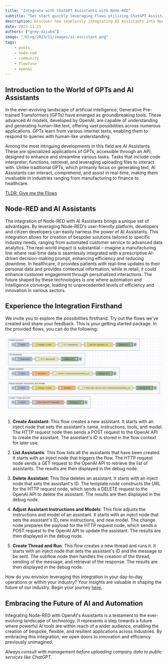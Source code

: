 ```yaml
---
title: "Integrate with ChatGPT Assistants with Node-RED"
subtitle: "Get start quickly leveraging Flows utilizing ChatGPT Assistant"
description: Discover how seamlessly integrating AI Assistants into Node-RED workflows enhances efficiency and innovation across industries.
date: 2023-11-21
authors: ["grey-dziuba"]
image: "/blog/2023/11/images/ai-assistant.png"
tags:
    - posts
    - node-red
    - community
    - flowfuse
    - openai
---
```


## Introduction to the World of GPTs and AI Assistants

In the ever-evolving landscape of artificial intelligence, Generative Pre-trained Transformers (GPTs) have emerged as groundbreaking tools. These advanced AI models, developed by OpenAI, are capable of understanding and generating human-like text, offering vast possibilities across numerous applications. GPTs learn from various internet texts, enabling them to respond to queries with human-like understanding.

Among the most intriguing developments in this field are AI Assistants. These are specialized applications of GPTs, accessible through an API, designed to enhance and streamline various tasks. Tasks that include code interpreter, functions, retrieval, and leveraging uploading files to interact with. Unlike traditional GPTs, which primarily focus on generating text, AI Assistants can interact, comprehend, and assist in real-time, making them invaluable in industries ranging from manufacturing to finance to healthcare.

<!--more-->

[TLDR: Give me the Flows](https://flows.nodered.org/flow/073548c276832e804f037f3212014e60)

## Node-RED and AI Assistants

The integration of Node-RED with AI Assistants brings a unique set of advantages. By leveraging Node-RED's user-friendly platform, developers and citizen developers can easily harness the power of AI Assistants. This integration allows for creation of bespoke solutions tailored to specific industry needs, ranging from automated customer service to advanced data analytics. The real-world impact is substantial – imagine a manufacturing line where real-time data is seamlessly integrated with a prescriptive AI-driven decision-making prompt, enhancing efficiency and reducing downtime.  In healthcare, it provides patients with real-time updates to their personal data and provides contextual information, while in retail, it could enhance customer engagement through personalized interactions. The future shaped by these technologies is one where automation and intelligence converge, leading to unprecedented levels of efficiency and innovation in various sectors.


## Experience the Integration Firsthand

We invite you to explore the possibilities firsthand. Try out the flows we've created and share your feedback. This is your getting started package. In the provided flows, you can do the following:

![OpenAI Assistant integration on Node-RED](./images/ai-flows.png)

1. **Create Assistant**: This flow creates a new assistant. It starts with an inject node that sets the assistant's name, instructions, tools, and model. The HTTP request node then sends a POST request to the OpenAI API to create the assistant. The assistant's ID is stored in the flow context for later use.

2. **List Assistants**: This flow lists all the assistants that have been created. It starts with an inject node that triggers the flow. The HTTP request node sends a GET request to the OpenAI API to retrieve the list of assistants. The results are then displayed in the debug node.

3. **Delete Assistant**: This flow deletes an assistant. It starts with an inject node that sets the assistant's ID. The template node constructs the URL for the HTTP request node, which sends a DELETE request to the OpenAI API to delete the assistant. The results are then displayed in the debug node.

4. **Adjust Assistant Instructions and Models**: This flow adjusts the instructions and model of an assistant. It starts with an inject node that sets the assistant's ID, new instructions, and new model. The change node prepares the payload for the HTTP request node, which sends a POST request to the OpenAI API to update the assistant. The results are then displayed in the debug node.

5. **Create Thread and Run**: This flow creates a new thread and runs it. It starts with an inject node that sets the assistant's ID and the message to be sent. The subflow node then handles the creation of the thread, sending of the message, and retrieval of the response. The results are then displayed in the debug node.

How do you envision leveraging this integration in your day-to-day operations or within your industry? Your insights are valuable in shaping the future of our industry. Begin your journey [here.](https://flows.nodered.org/flow/073548c276832e804f037f3212014e60)

## Embracing the Future of AI and Automation

Integrating Node-RED with OpenAI's Assistants is a testament to the ever-evolving landscape of technology. It represents a step towards a future where powerful AI tools are within reach of a wider audience, enabling the creation of bespoke, flexible, and resilient applications across industries. By embracing this integration, we open doors to innovation and efficiency previously unimagined.

*Always consult with management before uploading company data to public services like ChatGPT.*




